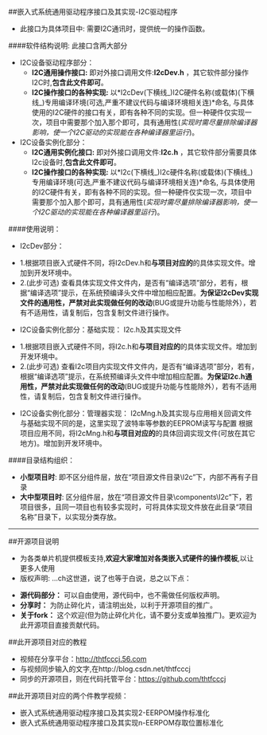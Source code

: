 ﻿##嵌入式系统通用驱动程序接口及其实现-I2C驱动程序

* 此接口为具体项目中: 需要I2C通讯时，提供统一的操作函数。

####软件结构说明:
此接口含两大部分
* I2C设备驱动程序部分：
  + **I2C通用操作接口:**  即对外接口调用文件:**I2cDev.h** ，其它软件部分操作I2C时,**包含此文件即可**。
  + **I2C操作接口的各种实现:** 以*I2cDev(下横线_)I2C硬件名称(或载体)(下横线_)专用编译环境(可选,严重不建议代码与编译环境相关连)*命名, 与具体使用的I2C硬件的接口有关，即有各种不同的实现。但一种硬件仅实现一次，项目中需要那个加入那个即可，具有通用性(*实现时需尽量排除编译器影响，使一个I2C驱动的实现能在各种编译器里运行*)。
* I2C设备实例化部分：
  + **I2C通用实例化接口:**  即对外接口调用文件:**I2c.h** ，其它软件部分需要具体I2c设备时,**包含此文件即可**。
  + **I2C操作接口的各种实现:** 以*I2c(下横线_)I2c硬件名称(或载体)(下横线_)专用编译环境(可选,严重不建议代码与编译环境相关连)*命名, 与具体使用的I2C硬件有关，即有各种不同的实现。但一种硬件仅实现一次，项目中需要那个加入那个即可，具有通用性(*实现时需尽量排除编译器影响，使一个I2C驱动的实现能在各种编译器里运行*)。

####使用说明：
* I2cDev部分：
 + 1.根据项目嵌入式硬件不同，将I2cDev.h和**与项目对应的**的具体实现文件。增加到开发环境中。
 + 2.(此步可选) 查看具体实现文件文件内，是否有“编译选项”部分，若有，根据“编译选项”提示，在系统预编译头文件中增加相应配置。**为保证I2cDev实现文件的通用性，严禁对此实现做任何的改动**(BUG或提升功能与性能除外），若有不适用性，请复制后，包含复制文件进行操作。

* I2C设备实例化部分：基础实现： I2c.h及其实现文件
 + 1.根据项目嵌入式硬件不同，将I2c.h和**与项目对应的**的具体实现文件。增加到开发环境中。
 + 2.(此步可选) 查看I2c项目内实现文件文件内，是否有“编译选项”部分，若有，根据“编译选项”提示，在系统预编译头文件中增加相应配置。**为保证I2c.h通用性，严禁对此实现做任何的改动**(BUG或提升功能与性能除外），若有不适用性，请复制后，包含复制文件进行操作。

* I2C设备实例化部分：管理器实现： I2cMng.h及其实现与应用相关回调文件
    与基础实现不同的是，这里实现了波特率等参数的EEPROM读写与配置
   根据项目应用不同，将I2cMng.h和**与项目对应的**的具体回调实现文件(可放在其它地方)。增加到开发环境中。

####目录结构组织：
* **小型项目时**: 即不区分组件层，放在“项目源文件目录\I2c”下，内部不再有子目录
* **大中型项目时**: 区分组件层，放在“项目源文件目录\components\I2c”下，若项目很多，且同一项目也有较多实现时，可将具体实现文件放在此目录“项目名称”目录下，以实现分类存放。

-------------------------------------------------------------------------------

##开源项目说明
* 为各类单片机提供模板支持,**欢迎大家增加对各类嵌入式硬件的操作模板**,以让更多人使用
* 版权声明: ...ch这世道，说了也等于白说，总之以下点：
 + **源代码部分：** 可以自由使用，源代码中，也不需做任何版权声明。
 + **分享时：** 为防止碎化片，请注明出处，以利于开源项目的推广。
 + **关于fork：**  这个欢迎(但为防止碎化片化，请不要分支或单独推广)。更欢迎为此开源项目直接贡献代码。 

##此开源项目对应的教程
* 视频在分享平台：http://thtfcccj.56.com
* 与视频同步输入的文字,在http://blog.csdn.net/thtfcccj
* 同步的开源项目，则在代码托管平台：https://github.com/thtfcccj

##此开源项目对应的两个件教学视频：
* 嵌入式系统通用驱动程序接口及其实现2-EERPOM操作标准化
* 嵌入式系统通用驱动程序接口及其实现n-EERPOM存取位置标准化










